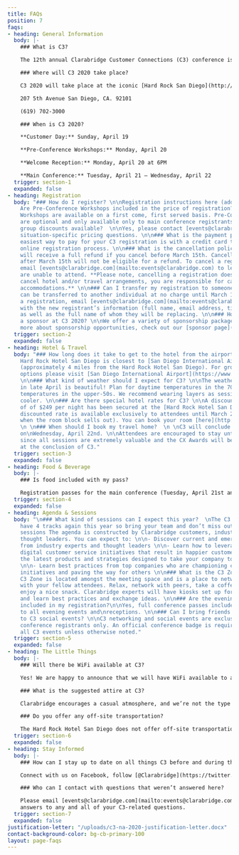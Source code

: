 ```yaml
---
title: FAQs
position: 7
faqs:
- heading: General Information
  body: |-
    ### What is C3?

    The 12th annual Clarabridge Customer Connections (C3) conference is the leading event for customer experience management and digital customer service professionals. This 4-day event features a lineup of cutting-edge keynote speakers and more than 30 sessions featuring Clarabridge customers, partners, and analysts. The agenda is made up of 4 tracks, industry-specific sessions, as well as the opportunity for hands-on training with Clarabridge experts during advanced sessions for customers.

    ### Where will C3 2020 take place?

    C3 2020 will take place at the iconic [Hard Rock San Diego](http://www.hardrockhotelsd.com){:target="_blank"}{:rel="noopener"}

    207 5th Avenue San Diego, CA. 92101

    (619) 702-3000

    ### When is C3 2020?

    **Customer Day:** Sunday, April 19

    **Pre-Conference Workshops:** Monday, April 20

    **Welcome Reception:** Monday, April 20 at 6PM

    **Main Conference:** Tuesday, April 21 – Wednesday, April 22
  trigger: section-1
  expanded: false
- heading: Registration
  body: "### How do I register? \n\nRegistration instructions here (add link) \n\n###
    Are Pre-Conference Workshops included in the price of registration? \n\nYes, Pre-Conference
    Workshops are available on a first come, first served basis. Pre-Conference Workshops
    are optional and only available only to main conference registrants. \n\n### Are
    group discounts available?  \n\nYes, please contact [events@clarabridge.com](mailto:events@clarabridge.com)\nfor
    situation-specific pricing questions. \n\n### What is the payment policy? \n\nThe
    easiest way to pay for your C3 registration is with a credit card through the
    online registration process. \n\n### What is the cancellation policy? \n\nYou
    will receive a full refund if you cancel before March 15th. Cancellations received
    after March 15th will not be eligible for a refund. To cancel a registration,
    email [events@clarabridge.com](mailto:events@clarabridge.com) to let us know you
    are unable to attend. **Please note, cancelling a registration does not automatically
    cancel hotel and/or travel arrangements, you are responsible for cancelling any
    accommodations.** \n\n### Can I transfer my registration to someone else? \n\nRegistrations
    can be transferred to another individual at no charge until March 15th To transfer
    a registration, email [events@clarabridge.com](mailto:events@clarabridge.com)
    with the new registrant’s information (full name, email address, title, company)
    as well as the full name of whom they will be replacing. \n\n### How can I become
    a sponsor at C3 2020? \n\nWe offer a variety of sponsorship packages. To learn
    more about sponsorship opportunities, check out our [sponsor page](https://deploy-preview-1--c3-marketing-site.netlify.com/sponsors/){:target=\"_blank\"}{:rel=\"noopener\"}."
  trigger: section-2
  expanded: false
- heading: Hotel & Travel
  body: "### How long does it take to get to the hotel from the airport?  \n\nThe
    Hard Rock Hotel San Diego is closest to [San Diego International Airport](https://www.san.org){:target=\"_blank\"}{:rel=\"noopener\"}
    (approximately 4 miles from the Hard Rock Hotel San Diego). For ground transportation
    options please visit [San Diego International Airport](https://www.san.org){:target=\"_blank\"}{:rel=\"noopener\"}.
    \n\n### What kind of weather should I expect for C3? \n\nThe weather in San Diego
    in late April is beautiful! Plan for daytime temperatures in the 70s, and evening
    temperatures in the upper-50s. We recommend wearing layers as session rooms run
    cooler. \n\n### Are there special hotel rates for C3? \n\nA discounted room rate
    of of $249 per night has been secured at the [Hard Rock Hotel San Diego](http://www.hardrockhotelsd.com){:target=\"_blank\"}{:rel=\"noopener\"}.\n\nThe
    discounted rate is available exclusively to attendees until March 27, 2020\n(or
    when the room block sells out). You can book your room [here](http://www.hardrockhotelsd.com/clarabridge-2020){:target=\"_blank\"}{:rel=\"noopener\"}.\n
    \n \n### When should I book my travel home?  \n \nC3 will conclude around 3PM
    on\nWednesday, April 22nd. \n\nAttendees are encouraged to stay until the end
    since all sessions are extremely valuable and the CX Awards will be announced
    at the conclusion of C3."
  trigger: section-3
  expanded: false
- heading: Food & Beverage
  body: |-
    ### Is food included with my pass?

    Registration passes for the main conference (Tuesday, April 21st and Wednesday, April 22nd) include breakfast, snacks during breaks, lunch and dinner. The Hard Rock offers a variety of dining options as well.
  trigger: section-4
  expanded: false
- heading: Agenda & Sessions
  body: "\n### What kind of sessions can I expect this year?  \nThe C3 agenda will
    have 4 tracks again this year so bring your team and don’t miss out on these valuable
    sessions The agenda is constructed by Clarabridge customers, industry analysts\nand
    thought leaders. You can expect to: \n\n- Discover current and emerging trends
    from industry experts and thought leaders \n\n- Learn how to leverage CEM and
    digital customer service initiatives that result in happier customers \n\n- Explore
    the latest products and strategies designed to take your company to the next level
    \n\n- Learn best practices from top companies who are championing customer service
    initiatives and paving the way for others \n\n### What is the C3 Zone? \n\nThe
    C3 Zone is located amongst the meeting space and is a place to network and unwind
    with your fellow attendees. Relax, network with peers, take a coffee break, or
    enjoy a nice snack. Clarabridge experts will have kiosks set up for you to stop
    and learn best practices and exchange ideas. \n\n### Are the evening receptions
    included in my registration?\n\nYes, full conference passes include invitations
    to all evening events and\nreceptions. \n\n### Can I bring friends and family
    to C3 social events? \n\nC3 networking and social events are exclusively for full
    conference registrants only. An official conference badge is required to attend
    all C3 events unless otherwise noted."
  trigger: section-5
  expanded: false
- heading: The Little Things
  body: |-
    ### Will there be WiFi available at C3?

    Yes! We are happy to announce that we will have WiFi available to all attendees. Login information will be available when you arrive at C3.

    ### What is the suggested attire at C3?

    Clarabridge encourages a casual atmosphere, and we’re not the type to impose a dress code. So wear whatever makes you comfortable, but you can’t go wrong with business casual. You may want to bring an extra layer to cover up, as session rooms can sometimes get a bit chilly.

    ### Do you offer any off-site transportation?

    The Hard Rock Hotel San Diego does not offer off-site transportation. Any additional transportation off-site will be at your personal expense and coordination.
  trigger: section-6
  expanded: false
- heading: Stay Informed
  body: |-
    ### How can I stay up to date on all things C3 before and during the event?

    Connect with us on Facebook, follow [@Clarabridge](https://twitter.com/Clarabridge){:target="_blank"}{:rel="noopener"} on Twitter and keep up with all things C3 with hashtag ['#C32020'](https://twitter.com/search?q=C320&src=typed_query){:target="_blank"}{:rel="noopener"} on social media.

    ### Who can I contact with questions that weren’t answered here?

    Please email [events@clarabridge.com](mailto:events@clarabridge.com) for
    answers to any and all of your C3-related questions.
  trigger: section-7
  expanded: false
justification-letter: "/uploads/c3-na-2020-justification-letter.docx"
contact-background-color: bg-cb-primary-100
layout: page-faqs
---
```


